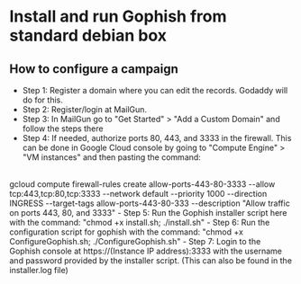 # Install and run Gophish from standard debian box 

## How to configure a campaign 

- Step 1:		Register a domain where you can edit the records. Godaddy will do for this.
- Step 2:		Register/login at MailGun.
- Step 3:		In MailGun go to "Get Started" > "Add a Custom Domain" and follow the steps there
- Step 4:		If needed, authorize ports 80, 443, and 3333 in the firewall. This can be done in Google Cloud console by going to "Compute Engine" > "VM instances" and then pasting the command:
<br>
gcloud compute firewall-rules create allow-ports-443-80-3333 --allow tcp:443,tcp:80,tcp:3333 --network default --priority 1000 --direction INGRESS --target-tags allow-ports-443-80-333 --description "Allow traffic on ports 443, 80, and 3333"
- Step 5:		Run the Gophish installer script here with the command: "chmod +x install.sh; ./install.sh"
- Step 6:		Run the configuration script for gophish with the command: "chmod +x ConfigureGophish.sh; ./ConfigureGophish.sh"
- Step 7:		Login to the Gophish console at https://(Instance IP address):3333 with the username and password provided by the installer script. (This can also be found in the installer.log file)
